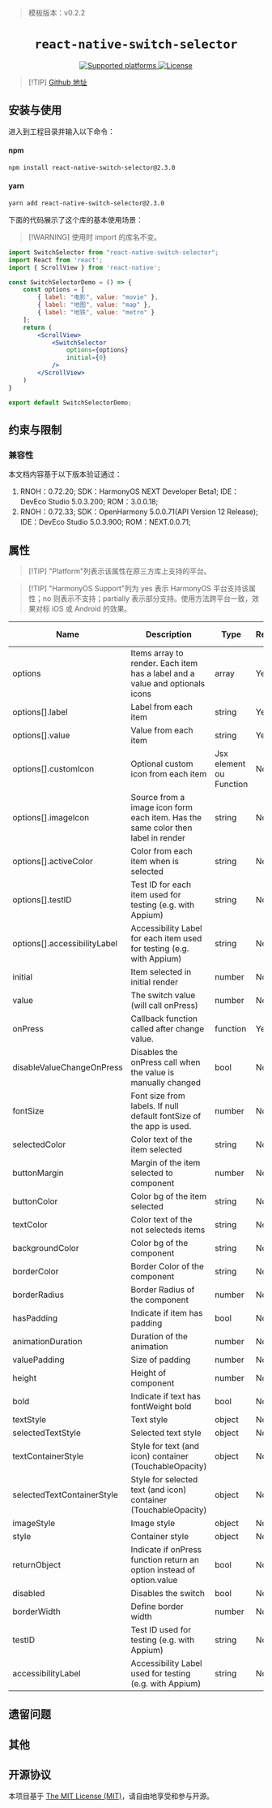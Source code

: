 > 模板版本：v0.2.2

<p align="center">
  <h1 align="center"> <code>react-native-switch-selector</code> </h1>
</p>
<p align="center">
    <a href="https://github.com/App2Sales/react-native-switch-selector">
        <img src="https://img.shields.io/badge/platforms-android%20|%20ios%20|%20harmony%20-lightgrey.svg" alt="Supported platforms" />
    </a>
    <a href="https://github.com/App2Sales/react-native-switch-selector/blob/master/LICENSE">
        <img src="https://img.shields.io/badge/license-MIT-green.svg" alt="License" />
        <!-- <img src="https://img.shields.io/badge/license-Apache-blue.svg" alt="License" /> -->
    </a>
</p>



> [!TIP] [Github 地址](https://github.com/App2Sales/react-native-switch-selector)

## 安装与使用

进入到工程目录并输入以下命令：

<!-- tabs:start -->

#### **npm**

```bash
npm install react-native-switch-selector@2.3.0
```

#### **yarn**

```bash
yarn add react-native-switch-selector@2.3.0
```

<!-- tabs:end -->

下面的代码展示了这个库的基本使用场景：

> [!WARNING] 使用时 import 的库名不变。

```jsx
import SwitchSelector from "react-native-switch-selector";
import React from 'react';
import { ScrollView } from 'react-native';

const SwitchSelectorDemo = () => {
    const options = [
        { label: "电影", value: "movie" },
        { label: "地图", value: "map" },
        { label: "地铁", value: "metro" }
    ];
    return (
        <ScrollView>
            <SwitchSelector
                options={options}
                initial={0}
            />
        </ScrollView>
    )
}

export default SwitchSelectorDemo;
```

## 约束与限制

### 兼容性

本文档内容基于以下版本验证通过：

1. RNOH：0.72.20; SDK：HarmonyOS NEXT Developer Beta1; IDE：DevEco Studio 5.0.3.200; ROM：3.0.0.18;
1. RNOH：0.72.33; SDK：OpenHarmony 5.0.0.71(API Version 12 Release); IDE：DevEco Studio 5.0.3.900; ROM：NEXT.0.0.71;

## 属性

> [!TIP] "Platform"列表示该属性在原三方库上支持的平台。

> [!TIP] "HarmonyOS Support"列为 yes 表示 HarmonyOS 平台支持该属性；no 则表示不支持；partially 表示部分支持。使用方法跨平台一致，效果对标 iOS 或 Android 的效果。

| Name                         | Description                                                  | Type                     | Required | Platform    | HarmonyOS Support |
| ---------------------------- | ------------------------------------------------------------ | ------------------------ | -------- | ----------- | ----------------- |
| options                      | Items array to  render. Each item has a label and a value and optionals icons | array                    | Yes      | Android/IOS | Yes               |
| options[].label              | Label from  each item                                        | string                   | Yes      | Android/IOS | Yes               |
| options[].value              | Value  from each item                                        | string                   | Yes      | Android/IOS | Yes               |
| options[].customIcon         | Optional  custom icon from each item                         | Jsx  element ou Function | No       | Android/IOS | Yes               |
| options[].imageIcon          | Source  from a image icon form each item. Has the same color then label in render | string                   | No       | Android/IOS | Yes               |
| options[].activeColor        | Color  from each item when is selected                       | string                   | No       | Android/IOS | Yes               |
| options[].testID             | Test ID for each item used for testing (e.g. with Appium)    | string                   | No       | Android/IOS | Yes               |
| options[].accessibilityLabel | Accessibility Label for each item used for testing (e.g. with Appium) | string                   | No       | Android/IOS | Yes               |
| initial                      | Item  selected in initial render                             | number                   | No       | Android/IOS | Yes               |
| value                        | The  switch value (will call onPress)                        | number                   | No       | Android/IOS | Yes               |
| onPress                      | Callback  function called after change value.                | function                 | Yes      | Android/IOS | Yes               |
| disableValueChangeOnPress    | Disables  the onPress call when the value is manually changed | bool                     | No       | Android/IOS | Yes               |
| fontSize                     | Font  size from labels. If null default fontSize of the app is used. | number                   | No       | Android/IOS | Yes               |
| selectedColor                | Color  text of the item selected                             | string                   | No       | Android/IOS | Yes               |
| buttonMargin                 | Margin  of the item selected to component                    | number                   | No       | Android/IOS | Yes               |
| buttonColor                  | Color  bg of the item selected                               | string                   | No       | Android/IOS | Yes               |
| textColor                    | Color  text of the not selecteds items                       | string                   | No       | Android/IOS | Yes               |
| backgroundColor              | Color  bg of the component                                   | string                   | No       | Android/IOS | Yes               |
| borderColor                  | Border  Color of the component                               | string                   | No       | Android/IOS | Yes               |
| borderRadius                 | Border  Radius of the component                              | number                   | No       | Android/IOS | Yes               |
| hasPadding                   | Indicate  if item has padding                                | bool                     | No       | Android/IOS | Yes               |
| animationDuration            | Duration  of the animation                                   | number                   | No       | Android/IOS | Yes               |
| valuePadding                 | Size  of padding                                             | number                   | No       | Android/IOS | Yes               |
| height                       | Height  of component                                         | number                   | No       | Android/IOS | Yes               |
| bold                         | Indicate  if text has fontWeight bold                        | bool                     | No       | Android/IOS | Yes               |
| textStyle                    | Text  style                                                  | object                   | No       | Android/IOS | Yes               |
| selectedTextStyle            | Selected  text style                                         | object                   | No       | Android/IOS | Yes               |
| textContainerStyle           | Style  for text (and icon) container (TouchableOpacity)      | object                   | No       | Android/IOS | Yes               |
| selectedTextContainerStyle   | Style  for selected text (and icon) container (TouchableOpacity) | object                   | No       | Android/IOS | Yes               |
| imageStyle                   | Image  style                                                 | object                   | No       | Android/IOS | Yes               |
| style                        | Container  style                                             | object                   | No       | Android/IOS | Yes               |
| returnObject                 | Indicate  if onPress function return an option instead of option.value | bool                     | No       | Android/IOS | Yes               |
| disabled                     | Disables  the switch                                         | bool                     | No       | Android/IOS | Yes               |
| borderWidth                  | Define  border width                                         | number                   | No       | Android/IOS | Yes               |
| testID                       | Test ID used for testing (e.g. with Appium)                  | string                   | No       | Android/IOS | Yes               |
| accessibilityLabel           | Accessibility Label used for testing (e.g. with Appium)      | string                   | No       | Android/IOS | Yes               |

## 遗留问题

## 其他

## 开源协议

本项目基于 [The MIT License (MIT)](https://github.com/App2Sales/react-native-switch-selector/blob/master/LICENSE)，请自由地享受和参与开源。